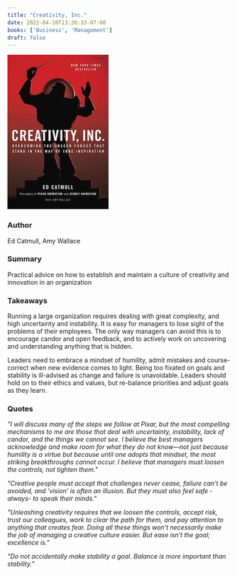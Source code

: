 ```yaml
---
title: "Creativity, Inc."
date: 2022-04-10T13:26:33-07:00
books: ['Business', 'Management']
draft: false 
---
```


![Creativity Inc.](img/book_cover_creativity_inc.jpg)

### Author

Ed Catmull, Amy Wallace

### Summary

Practical advice on how to establish and maintain a culture of creativity and innovation in an organization

### Takeaways

Running a large organization requires dealing with great complexity, and high uncertainty and instability. It is easy for managers to lose sight of the problems of their employees. The only way managers can avoid this is to encourage candor and open feedback, and to actively work on uncovering and understanding anything that is hidden.

Leaders need to embrace a mindset of humility, admit mistakes and course-correct when new evidence comes to light. Being too fixated on goals and stability is ill-advised as change and failure is unavoidable. Leaders should hold on to their ethics and values, but re-balance priorities and adjust goals as they learn.

### Quotes

*"I will discuss many of the steps we follow at Pixar, but the most compelling mechanisms to me are those that deal with uncertainty, instability, lack of candor, and the things we cannot see. I believe the best managers acknowledge and make room for what they do not know—not just because humility is a virtue but because until one adopts that mindset, the most striking breakthroughs cannot occur. I believe that managers must loosen the controls, not tighten them."*

*"Creative people must accept that challenges never cease, failure can’t be avoided, and 'vision' is often an illusion. But they must also feel safe -always- to speak their minds."*

*"Unleashing creativity requires that we loosen the controls, accept risk, trust our colleagues, work to clear the path for them, and pay attention to anything that creates fear. Doing all these things won’t necessarily make the job of managing a creative culture easier. But ease isn’t the goal; excellence is."*

*"Do not accidentally make stability a goal. Balance is more important than stability."*

